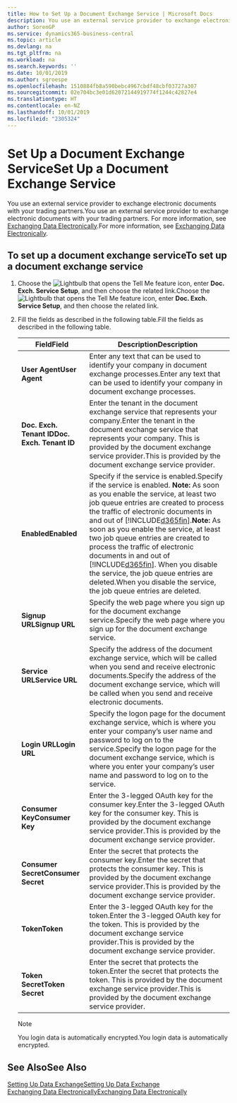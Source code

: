 ```yaml
---
title: How to Set Up a Document Exchange Service | Microsoft Docs
description: You use an external service provider to exchange electronic documents with your trading partners.
author: SorenGP
ms.service: dynamics365-business-central
ms.topic: article
ms.devlang: na
ms.tgt_pltfrm: na
ms.workload: na
ms.search.keywords: ''
ms.date: 10/01/2019
ms.author: sgroespe
ms.openlocfilehash: 1510884fb8a590bebc4967cbdf48cbf03727a307
ms.sourcegitcommit: 02e704bc3e01d62072144919774f1244c42827e4
ms.translationtype: HT
ms.contentlocale: en-NZ
ms.lasthandoff: 10/01/2019
ms.locfileid: "2305324"
---
```

# <a name="set-up-a-document-exchange-service"></a><span data-ttu-id="9cce8-103">Set Up a Document Exchange Service</span><span class="sxs-lookup"><span data-stu-id="9cce8-103">Set Up a Document Exchange Service</span></span>
<span data-ttu-id="9cce8-104">You use an external service provider to exchange electronic documents with your trading partners.</span><span class="sxs-lookup"><span data-stu-id="9cce8-104">You use an external service provider to exchange electronic documents with your trading partners.</span></span> <span data-ttu-id="9cce8-105">For more information, see [Exchanging Data Electronically](across-data-exchange.md).</span><span class="sxs-lookup"><span data-stu-id="9cce8-105">For more information, see [Exchanging Data Electronically](across-data-exchange.md).</span></span>  

## <a name="to-set-up-a-document-exchange-service"></a><span data-ttu-id="9cce8-106">To set up a document exchange service</span><span class="sxs-lookup"><span data-stu-id="9cce8-106">To set up a document exchange service</span></span>  
1. <span data-ttu-id="9cce8-107">Choose the ![Lightbulb that opens the Tell Me feature](media/ui-search/search_small.png "Tell me what you want to do") icon, enter **Doc. Exch. Service Setup**, and then choose the related link.</span><span class="sxs-lookup"><span data-stu-id="9cce8-107">Choose the ![Lightbulb that opens the Tell Me feature](media/ui-search/search_small.png "Tell me what you want to do") icon, enter **Doc. Exch. Service Setup**, and then choose the related link.</span></span>  
2. <span data-ttu-id="9cce8-108">Fill the fields as described in the following table.</span><span class="sxs-lookup"><span data-stu-id="9cce8-108">Fill the fields as described in the following table.</span></span>  

    |<span data-ttu-id="9cce8-109">Field</span><span class="sxs-lookup"><span data-stu-id="9cce8-109">Field</span></span>|<span data-ttu-id="9cce8-110">Description</span><span class="sxs-lookup"><span data-stu-id="9cce8-110">Description</span></span>|  
    |---------------------------------|---------------------------------------|  
    |<span data-ttu-id="9cce8-111">**User Agent**</span><span class="sxs-lookup"><span data-stu-id="9cce8-111">**User Agent**</span></span>|<span data-ttu-id="9cce8-112">Enter any text that can be used to identify your company in document exchange processes.</span><span class="sxs-lookup"><span data-stu-id="9cce8-112">Enter any text that can be used to identify your company in document exchange processes.</span></span>|  
    |<span data-ttu-id="9cce8-113">**Doc. Exch. Tenant ID**</span><span class="sxs-lookup"><span data-stu-id="9cce8-113">**Doc. Exch. Tenant ID**</span></span>|<span data-ttu-id="9cce8-114">Enter the tenant in the document exchange service that represents your company.</span><span class="sxs-lookup"><span data-stu-id="9cce8-114">Enter the tenant in the document exchange service that represents your company.</span></span> <span data-ttu-id="9cce8-115">This is provided by the document exchange service provider.</span><span class="sxs-lookup"><span data-stu-id="9cce8-115">This is provided by the document exchange service provider.</span></span>|  
    |<span data-ttu-id="9cce8-116">**Enabled**</span><span class="sxs-lookup"><span data-stu-id="9cce8-116">**Enabled**</span></span>|<span data-ttu-id="9cce8-117">Specify if the service is enabled.</span><span class="sxs-lookup"><span data-stu-id="9cce8-117">Specify if the service is enabled.</span></span> <span data-ttu-id="9cce8-118">**Note:**  As soon as you enable the service, at least two job queue entries are created to process the traffic of electronic documents in and out of [!INCLUDE[d365fin](includes/d365fin_md.md)].</span><span class="sxs-lookup"><span data-stu-id="9cce8-118">**Note:**  As soon as you enable the service, at least two job queue entries are created to process the traffic of electronic documents in and out of [!INCLUDE[d365fin](includes/d365fin_md.md)].</span></span> <span data-ttu-id="9cce8-119">When you disable the service, the job queue entries are deleted.</span><span class="sxs-lookup"><span data-stu-id="9cce8-119">When you disable the service, the job queue entries are deleted.</span></span>|  
    |<span data-ttu-id="9cce8-120">**Signup URL**</span><span class="sxs-lookup"><span data-stu-id="9cce8-120">**Signup URL**</span></span>|<span data-ttu-id="9cce8-121">Specify the web page where you sign up for the document exchange service.</span><span class="sxs-lookup"><span data-stu-id="9cce8-121">Specify the web page where you sign up for the document exchange service.</span></span>|  
    |<span data-ttu-id="9cce8-122">**Service URL**</span><span class="sxs-lookup"><span data-stu-id="9cce8-122">**Service URL**</span></span>|<span data-ttu-id="9cce8-123">Specify the address of the document exchange service, which will be called when you send and receive electronic documents.</span><span class="sxs-lookup"><span data-stu-id="9cce8-123">Specify the address of the document exchange service, which will be called when you send and receive electronic documents.</span></span>|  
    |<span data-ttu-id="9cce8-124">**Login URL**</span><span class="sxs-lookup"><span data-stu-id="9cce8-124">**Login URL**</span></span>|<span data-ttu-id="9cce8-125">Specify the logon page for the document exchange service, which is where you enter your company’s user name and password to log on to the service.</span><span class="sxs-lookup"><span data-stu-id="9cce8-125">Specify the logon page for the document exchange service, which is where you enter your company’s user name and password to log on to the service.</span></span>|  
    |<span data-ttu-id="9cce8-126">**Consumer Key**</span><span class="sxs-lookup"><span data-stu-id="9cce8-126">**Consumer Key**</span></span>|<span data-ttu-id="9cce8-127">Enter the 3-legged OAuth key for the consumer key.</span><span class="sxs-lookup"><span data-stu-id="9cce8-127">Enter the 3-legged OAuth key for the consumer key.</span></span> <span data-ttu-id="9cce8-128">This is provided by the document exchange service provider.</span><span class="sxs-lookup"><span data-stu-id="9cce8-128">This is provided by the document exchange service provider.</span></span>|  
    |<span data-ttu-id="9cce8-129">**Consumer Secret**</span><span class="sxs-lookup"><span data-stu-id="9cce8-129">**Consumer Secret**</span></span>|<span data-ttu-id="9cce8-130">Enter the secret that protects the consumer key.</span><span class="sxs-lookup"><span data-stu-id="9cce8-130">Enter the secret that protects the consumer key.</span></span> <span data-ttu-id="9cce8-131">This is provided by the document exchange service provider.</span><span class="sxs-lookup"><span data-stu-id="9cce8-131">This is provided by the document exchange service provider.</span></span>|  
    |<span data-ttu-id="9cce8-132">**Token**</span><span class="sxs-lookup"><span data-stu-id="9cce8-132">**Token**</span></span>|<span data-ttu-id="9cce8-133">Enter the 3-legged OAuth key for the token.</span><span class="sxs-lookup"><span data-stu-id="9cce8-133">Enter the 3-legged OAuth key for the token.</span></span> <span data-ttu-id="9cce8-134">This is provided by the document exchange service provider.</span><span class="sxs-lookup"><span data-stu-id="9cce8-134">This is provided by the document exchange service provider.</span></span>|  
    |<span data-ttu-id="9cce8-135">**Token Secret**</span><span class="sxs-lookup"><span data-stu-id="9cce8-135">**Token Secret**</span></span>|<span data-ttu-id="9cce8-136">Enter the secret that protects the token.</span><span class="sxs-lookup"><span data-stu-id="9cce8-136">Enter the secret that protects the token.</span></span> <span data-ttu-id="9cce8-137">This is provided by the document exchange service provider.</span><span class="sxs-lookup"><span data-stu-id="9cce8-137">This is provided by the document exchange service provider.</span></span>|  

    > [!NOTE]  
    > <span data-ttu-id="9cce8-138">You login data is automatically encrypted.</span><span class="sxs-lookup"><span data-stu-id="9cce8-138">You login data is automatically encrypted.</span></span>

## <a name="see-also"></a><span data-ttu-id="9cce8-139">See Also</span><span class="sxs-lookup"><span data-stu-id="9cce8-139">See Also</span></span>  
[<span data-ttu-id="9cce8-140">Setting Up Data Exchange</span><span class="sxs-lookup"><span data-stu-id="9cce8-140">Setting Up Data Exchange</span></span>](across-set-up-data-exchange.md)  
[<span data-ttu-id="9cce8-141">Exchanging Data Electronically</span><span class="sxs-lookup"><span data-stu-id="9cce8-141">Exchanging Data Electronically</span></span>](across-data-exchange.md)

